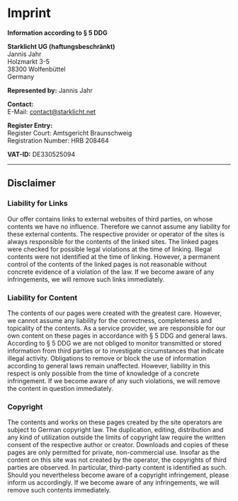 # Imprint

**Information according to § 5 DDG**

**Starklicht UG (haftungsbeschränkt)**  
Jannis Jahr  
Holzmarkt 3-5  
38300 Wolfenbüttel  
Germany  

**Represented by:** Jannis Jahr

**Contact:**  
E-Mail: contact@starklicht.net

**Register Entry:**  
Register Court: Amtsgericht Braunschweig  
Registration Number: HRB 208464  

**VAT-ID:** DE330525094

---

## Disclaimer

### Liability for Links

Our offer contains links to external websites of third parties, on whose contents we have no influence. Therefore we cannot assume any liability for these external contents. The respective provider or operator of the sites is always responsible for the contents of the linked sites. The linked pages were checked for possible legal violations at the time of linking. Illegal contents were not identified at the time of linking. However, a permanent control of the contents of the linked pages is not reasonable without concrete evidence of a violation of the law. If we become aware of any infringements, we will remove such links immediately.

### Liability for Content

The contents of our pages were created with the greatest care. However, we cannot assume any liability for the correctness, completeness and topicality of the contents. As a service provider, we are responsible for our own content on these pages in accordance with § 5 DDG and general laws. According to § 5 DDG we are not obliged to monitor transmitted or stored information from third parties or to investigate circumstances that indicate illegal activity. Obligations to remove or block the use of information according to general laws remain unaffected. However, liability in this respect is only possible from the time of knowledge of a concrete infringement. If we become aware of any such violations, we will remove the content in question immediately.

### Copyright

The contents and works on these pages created by the site operators are subject to German copyright law. The duplication, editing, distribution and any kind of utilization outside the limits of copyright law require the written consent of the respective author or creator. Downloads and copies of these pages are only permitted for private, non-commercial use. Insofar as the content on this site was not created by the operator, the copyrights of third parties are observed. In particular, third-party content is identified as such. Should you nevertheless become aware of a copyright infringement, please inform us accordingly. If we become aware of any infringements, we will remove such contents immediately.
